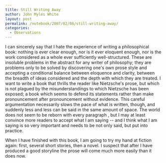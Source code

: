 ```yaml
---
title: Still Writing Away
author: John Myles White
layout: post
permalink: /notebook/2007/02/08/still-writing-away/
categories:
  - Observations
---
```


I can sincerely say that I hate the experience of writing a philosophical book: nothing is ever clear enough, nor is it ever eloquent enough, nor is the work considered as a whole ever sufficiently well-structured. These are insoluble problems in the abstract for any writer of philosophy; they are problems only to be solved by discovering one's own prose style and accepting a conditional balance between eloquence and clarity, between the breadth of ideas considered and the depth with which they are treated. I want to write a book that thrills the reader like Nietzsche's prose, but which is not plagued by the misunderstandings to which Nietzsche has been exposed; a book which seems to defend its statements rather than make pronouncement after pronouncement without evidence. This careful argumentation necessarily slows the pace of what is written, though, and suddenly less and less can be said in the same amount of space. The world does not seem to be reborn with every paragraph , but I may at least convince more readers to accept what I am saying -- and I think what I am saying is so very important and needs to be not only said, but put into practice.

When I have finished with this book, I am going to try my hand at fiction again: first, several short stories, then a novel. I suspect that after I have produced a good storyline the prose will come much more easily than it does now.
